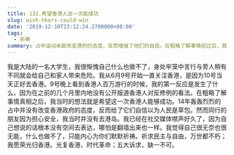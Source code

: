 ```yaml
---
title: 132.希望香港人这一次能成功
slug: wish-hkers-could-win
date: '2019-12-10T23:12:24.2700000+08:00'
tags:
  - 祈祷
summary: 占中运动未能改变港府的态度，反而增强了他们的自信。在粗略了解事情经过后，我希望香港人这一次能成功。
---
```

我是大陆的一名大学生，我很惭愧自己什么也做不了，身处牢笼中言行与旁人稍有不同就会给自己和家人带来危险。我从6月9号开始一直关注香港，是因为10号当天正好去香港。9号晚上看到香港人百万游行的时候，我的第一反应是发生了什么，因为在之前的几个月里内地没有公开报道香港人对反修例的看法。在粗略了解事情真相之后，我当时的想法就是希望这一次香港人能够成功。14年轰轰烈烈的占中并没有改变香港政府的态度，反而给了它们自信以为人民是草包。然而同行的朋友因为担心安全，我当时并没有去港岛。我已经在社交媒体噤声好久了，因为自己想说的话根本没有空间去表达，哪怕是翻墙出来也一样。我觉得自己很无奈也很无能，什么也做不了，只能内心为你们默默祈祷。祈求民主与自由，万世都不朽；我愿荣光归香港。光复香港，时代革命；五大诉求，缺一不可。
